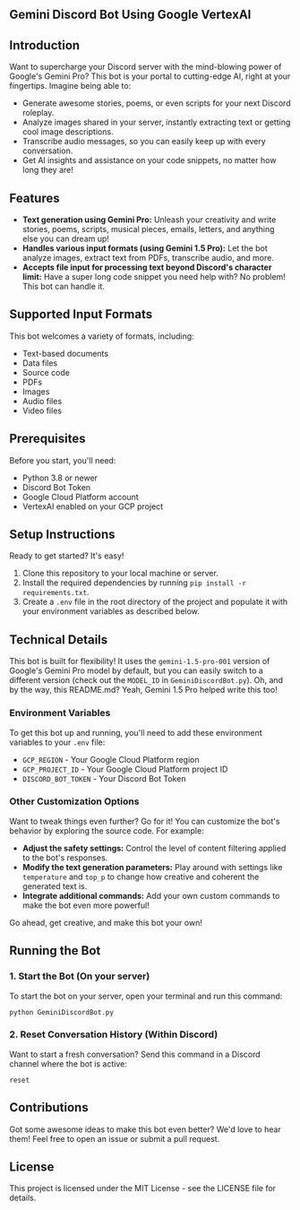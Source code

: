 ## Gemini Discord Bot Using Google VertexAI

## Introduction
Want to supercharge your Discord server with the mind-blowing power of Google's Gemini Pro? This bot is your portal to cutting-edge AI, right at your fingertips.  Imagine being able to:

* Generate awesome stories, poems, or even scripts for your next Discord roleplay.
* Analyze images shared in your server, instantly extracting text or getting cool image descriptions.
* Transcribe audio messages, so you can easily keep up with every conversation.
* Get AI insights and assistance on your code snippets, no matter how long they are!
   

## Features
- **Text generation using Gemini Pro:**  Unleash your creativity and write stories, poems, scripts, musical pieces, emails, letters, and anything else you can dream up!
- **Handles various input formats (using Gemini 1.5 Pro):** Let the bot analyze images, extract text from PDFs, transcribe audio, and more.
- **Accepts file input for processing text beyond Discord's character limit:** Have a super long code snippet you need help with?  No problem! This bot can handle it.
   

## Supported Input Formats
This bot welcomes a variety of formats, including:
- Text-based documents
- Data files
- Source code
- PDFs
- Images
- Audio files
- Video files

## Prerequisites
Before you start, you'll need:
- Python 3.8 or newer
- Discord Bot Token
- Google Cloud Platform account
- VertexAI enabled on your GCP project

## Setup Instructions
Ready to get started? It's easy!
1. Clone this repository to your local machine or server.
2. Install the required dependencies by running `pip install -r requirements.txt`.
3. Create a `.env` file in the root directory of the project and populate it with your environment variables as described below.

## Technical Details
This bot is built for flexibility! It uses the `gemini-1.5-pro-001` version of Google's Gemini Pro model by default, but you can easily switch to a different version (check out the `MODEL_ID` in `GeminiDiscordBot.py`). Oh, and by the way, this README.md?  Yeah, Gemini 1.5 Pro helped write this too! 

### Environment Variables
To get this bot up and running, you'll need to add these environment variables to your `.env` file:

- `GCP_REGION` - Your Google Cloud Platform region
- `GCP_PROJECT_ID` - Your Google Cloud Platform project ID
- `DISCORD_BOT_TOKEN` - Your Discord Bot Token

### Other Customization Options
Want to tweak things even further? Go for it!  You can customize the bot's behavior by exploring the source code. For example:

*  **Adjust the safety settings:** Control the level of content filtering applied to the bot's responses.
* **Modify the text generation parameters:** Play around with settings like `temperature` and `top_p` to change how creative and coherent the generated text is.
*  **Integrate additional commands:**  Add your own custom commands to make the bot even more powerful!

Go ahead, get creative, and make this bot your own!

## Running the Bot

### 1. Start the Bot (On your server)
To start the bot on your server, open your terminal and run this command:
```
python GeminiDiscordBot.py
```

### 2. Reset Conversation History (Within Discord)
Want to start a fresh conversation? Send this command in a Discord channel where the bot is active:
```
reset
```

## Contributions
Got some awesome ideas to make this bot even better? We'd love to hear them! Feel free to open an issue or submit a pull request.

## License
This project is licensed under the MIT License - see the LICENSE file for details.
